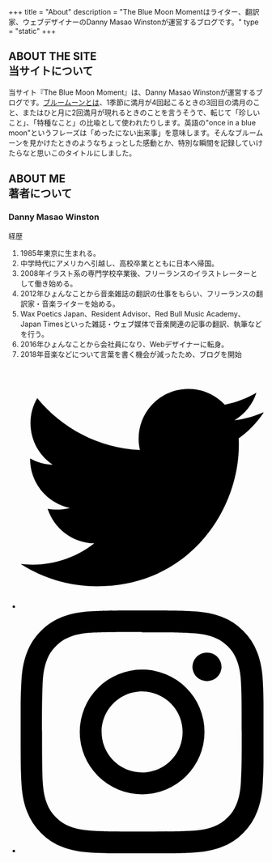+++
title = "About"
description = "The Blue Moon Momentはライター、翻訳家、ウェブデザイナーのDanny Masao Winstonが運営するブログです。"
type = "static"
+++

<article class="article">
	<h1 class="page-title font-special">ABOUT THE SITE<br><span>当サイトについて</span></h1>

<p class="container-text container-center pb-6">当サイト『The Blue Moon Moment』は、Danny Masao Winstonが運営するブログです。<a href="https://ja.wikipedia.org/wiki/%E3%83%96%E3%83%AB%E3%83%BC%E3%83%A0%E3%83%BC%E3%83%B3">ブルームーンとは</a>、1季節に満月が4回起こるときの3回目の満月のこと、またはひと月に2回満月が現れるときのことを言うそうで、転じて「珍しいこと」、「特種なこと」の比喩として使われたりします。英語の"once in a blue moon"というフレーズは「めったにない出来事」を意味します。そんなブルームーンを見かけたときのようなちょっとした感動とか、特別な瞬間を記録していけたらなと思いこのタイトルにしました。</p>


<h2 class="page-title mt-8 font-special">ABOUT ME<br><span>著者について</span></h2>

<div class="container-text container-center">
	<div class="ta-center">
		<h3 class="fs-md">Danny Masao Winston</h3>
		<p class="txt-gray">経歴</p>
	</div>
	<ol class="profile-list">
		<li><span>1985年</span>東京に生まれる。</li>
		<li><span></span>中学時代にアメリカへ引越し、高校卒業とともに日本へ帰国。</li>
		<li><span>2008年</span>イラスト系の専門学校卒業後、フリーランスのイラストレーターとして働き始める。</li>
		<li><span>2012年</span>ひょんなことから音楽雑誌の翻訳の仕事をもらい、フリーランスの翻訳家・音楽ライターを始める。</li>
		<li><span></span>Wax Poetics Japan、Resident Advisor、Red Bull Music Academy、Japan Timesといった雑誌・ウェブ媒体で音楽関連の記事の翻訳、執筆などを行う。</li>
		<li><span>2016年</span>ひょんなことから会社員になり、Webデザイナーに転身。</li>
		<li><span>2018年</span>音楽などについて言葉を書く機会が減ったため、ブログを開始</li>
	</ol>
</div>

<div class="ta-center">
	<ul class="sns-links"><!-- Twitter -->
		<li><a href="https://twitter.com/DannyMasao1024"><svg aria-labelledby="simpleicons-twitter-icon" role="img" viewBox="0 0 24 24" xmlns="http://www.w3.org/2000/svg"><title id="simpleicons-twitter-icon">Twitter icon</title><path d="M23.954 4.569c-.885.389-1.83.654-2.825.775 1.014-.611 1.794-1.574 2.163-2.723-.951.555-2.005.959-3.127 1.184-.896-.959-2.173-1.559-3.591-1.559-2.717 0-4.92 2.203-4.92 4.917 0 .39.045.765.127 1.124C7.691 8.094 4.066 6.13 1.64 3.161c-.427.722-.666 1.561-.666 2.475 0 1.71.87 3.213 2.188 4.096-.807-.026-1.566-.248-2.228-.616v.061c0 2.385 1.693 4.374 3.946 4.827-.413.111-.849.171-1.296.171-.314 0-.615-.03-.916-.086.631 1.953 2.445 3.377 4.604 3.417-1.68 1.319-3.809 2.105-6.102 2.105-.39 0-.779-.023-1.17-.067 2.189 1.394 4.768 2.209 7.557 2.209 9.054 0 13.999-7.496 13.999-13.986 0-.209 0-.42-.015-.63.961-.689 1.8-1.56 2.46-2.548l-.047-.02z"/></svg></a></li>
		<!-- Instagram -->
		<li><a href="https://www.instagram.com/dannymasao/?hl=ja"><svg aria-labelledby="simpleicons-instagram-icon" viewBox="0 0 24 24" xmlns="http://www.w3.org/2000/svg"><path d="M12 0C8.74 0 8.333.015 7.053.072 5.775.132 4.905.333 4.14.63c-.789.306-1.459.717-2.126 1.384S.935 3.35.63 4.14C.333 4.905.131 5.775.072 7.053.012 8.333 0 8.74 0 12s.015 3.667.072 4.947c.06 1.277.261 2.148.558 2.913a5.885 5.885 0 0 0 1.384 2.126A5.868 5.868 0 0 0 4.14 23.37c.766.296 1.636.499 2.913.558C8.333 23.988 8.74 24 12 24s3.667-.015 4.947-.072c1.277-.06 2.148-.262 2.913-.558a5.898 5.898 0 0 0 2.126-1.384 5.86 5.86 0 0 0 1.384-2.126c.296-.765.499-1.636.558-2.913.06-1.28.072-1.687.072-4.947s-.015-3.667-.072-4.947c-.06-1.277-.262-2.149-.558-2.913a5.89 5.89 0 0 0-1.384-2.126A5.847 5.847 0 0 0 19.86.63c-.765-.297-1.636-.499-2.913-.558C15.667.012 15.26 0 12 0zm0 2.16c3.203 0 3.585.016 4.85.071 1.17.055 1.805.249 2.227.415.562.217.96.477 1.382.896.419.42.679.819.896 1.381.164.422.36 1.057.413 2.227.057 1.266.07 1.646.07 4.85s-.015 3.585-.074 4.85c-.061 1.17-.256 1.805-.421 2.227a3.81 3.81 0 0 1-.899 1.382 3.744 3.744 0 0 1-1.38.896c-.42.164-1.065.36-2.235.413-1.274.057-1.649.07-4.859.07-3.211 0-3.586-.015-4.859-.074-1.171-.061-1.816-.256-2.236-.421a3.716 3.716 0 0 1-1.379-.899 3.644 3.644 0 0 1-.9-1.38c-.165-.42-.359-1.065-.42-2.235-.045-1.26-.061-1.649-.061-4.844 0-3.196.016-3.586.061-4.861.061-1.17.255-1.814.42-2.234.21-.57.479-.96.9-1.381.419-.419.81-.689 1.379-.898.42-.166 1.051-.361 2.221-.421 1.275-.045 1.65-.06 4.859-.06l.045.03zm0 3.678a6.162 6.162 0 1 0 0 12.324 6.162 6.162 0 1 0 0-12.324zM12 16c-2.21 0-4-1.79-4-4s1.79-4 4-4 4 1.79 4 4-1.79 4-4 4zm7.846-10.405a1.441 1.441 0 0 1-2.88 0 1.44 1.44 0 0 1 2.88 0z"/></svg></a></li>
	</ul>
</div>

</article>
